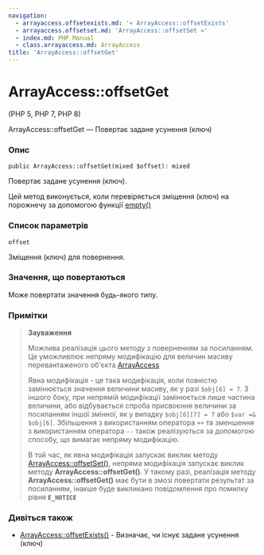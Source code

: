 ```yaml
---
navigation:
  - arrayaccess.offsetexists.md: '« ArrayAccess::offsetExists'
  - arrayaccess.offsetset.md: 'ArrayAccess::offsetSet »'
  - index.md: PHP Manual
  - class.arrayaccess.md: ArrayAccess
title: 'ArrayAccess::offsetGet'
---
```

# ArrayAccess::offsetGet

(PHP 5, PHP 7, PHP 8)

ArrayAccess::offsetGet — Повертає задане усунення (ключ)

### Опис

```methodsynopsis
public ArrayAccess::offsetGet(mixed $offset): mixed
```

Повертає задане усунення (ключ).

Цей метод виконується, коли перевіряється зміщення (ключ) на порожнечу за допомогою функції [empty()](function.empty.md)

### Список параметрів

`offset`

Зміщення (ключ) для повернення.

### Значення, що повертаються

Може повертати значення будь-якого типу.

### Примітки

> **Зауваження**
> 
> Можлива реалізація цього методу з поверненням за посиланням. Це уможливлює непряму модифікацію для величин масиву перевантаженого об'єкта [ArrayAccess](class.arrayaccess.md)
> 
> Явна модифікація - це така модифікація, коли повністю замінюється значення величини масиву, як у разі `$obj[6] = 7`. З іншого боку, при непрямій модифікації замінюється лише частина величини, або відбувається спроба присвоєння величини за посиланням іншої змінної, як у випадку `$obj[6][7] = 7` або `$var =& $obj[6]`. Збільшення з використанням оператора `++` та зменшення з використанням оператора `--` також реалізуються за допомогою способу, що вимагає непряму модифікацію.
> 
> В той час, як явна модифікація запускає виклик методу [ArrayAccess::offsetSet()](arrayaccess.offsetset.md), непряма модифікація запускає виклик методу **ArrayAccess::offsetGet()**. У такому разі, реалізація методу **ArrayAccess::offsetGet()** має бути в змозі повертати результат за посиланням, інакше буде викликано повідомлення про помилку рівня **`E_NOTICE`**

### Дивіться також

-   [ArrayAccess::offsetExists()](arrayaccess.offsetexists.md) - Визначає, чи існує задане усунення (ключ)
